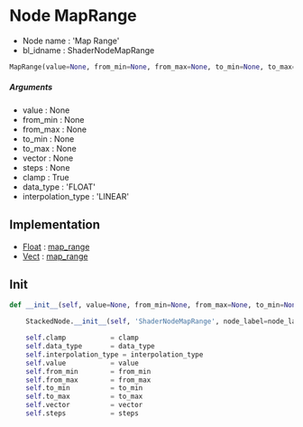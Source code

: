 # Node MapRange

- Node name : 'Map Range'
- bl_idname : ShaderNodeMapRange


``` python
MapRange(value=None, from_min=None, from_max=None, to_min=None, to_max=None, vector=None, steps=None, clamp=True, data_type='FLOAT', interpolation_type='LINEAR', node_label=None, node_color=None)
```
##### Arguments

- value : None
- from_min : None
- from_max : None
- to_min : None
- to_max : None
- vector : None
- steps : None
- clamp : True
- data_type : 'FLOAT'
- interpolation_type : 'LINEAR'

## Implementation

- [Float](/docs/Shader/Float.md) : [map_range](/docs/Shader/Float.md#map_range)
- [Vect](/docs/Shader/Vect.md) : [map_range](/docs/Shader/Vect.md#map_range)

## Init

``` python
def __init__(self, value=None, from_min=None, from_max=None, to_min=None, to_max=None, vector=None, steps=None, clamp=True, data_type='FLOAT', interpolation_type='LINEAR', node_label=None, node_color=None):

    StackedNode.__init__(self, 'ShaderNodeMapRange', node_label=node_label, node_color=node_color)

    self.clamp           = clamp
    self.data_type       = data_type
    self.interpolation_type = interpolation_type
    self.value           = value
    self.from_min        = from_min
    self.from_max        = from_max
    self.to_min          = to_min
    self.to_max          = to_max
    self.vector          = vector
    self.steps           = steps
```
